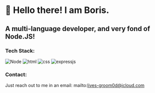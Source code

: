 # :wave: Hello there! I am Boris.

## A multi-language developer, and very fond of Node.JS!

### Tech Stack:

![Node](https://img.shields.io/badge/Node.js-43853D?style=for-the-badge&logo=node.js&logoColor=white)
![html](https://img.shields.io/badge/HTML5-E34F26?style=for-the-badge&logo=html5&logoColor=white)
![css](https://img.shields.io/badge/CSS3-1572B6?style=for-the-badge&logo=css3&logoColor=white)
![expressjs](https://img.shields.io/badge/Express.js-404D59?style=for-the-badge)

### Contact:

Just reach out to me in an email: mailto:lives-groom0d@icloud.com
